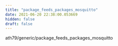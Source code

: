 ```yaml
---
title: "package_feeds_packages_mosquitto"
date: 2021-06-20 22:38:00.053669
hidden: false
draft: false
---
```


ath79/generic/package_feeds_packages_mosquitto

